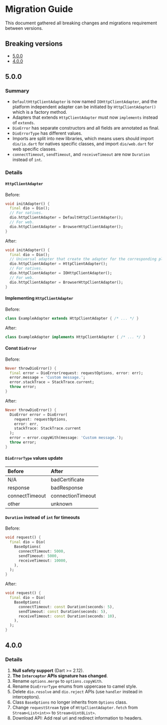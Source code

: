 # Migration Guide

This document gathered all breaking changes and migrations requirement between versions.

<!--
When new content need to be added to the migration guide, make sure they're following the format:
1. Add a version in the *Breaking versions* section, with a version anchor.
2. Use *Summary* and *Details* to introduce the migration.
-->

## Breaking versions

- [5.0.0](#500)
- [4.0.0](#400)

## 5.0.0

### Summary

- `DefaultHttpClientAdapter` is now named `IOHttpClientAdapter`,
  and the platform independent adapter can be initiated by `HttpClientAdapter()` which is a factory method.
- Adapters that extends `HttpClientAdapter` must now `implements` instead of `extends`.
- `DioError` has separate constructors and all fields are annotated as final.
- `DioErrorType` has different values.
- Imports are split into new libraries, which means users should import
  `dio/io.dart` for natives specific classes, and import `dio/web.dart` for web specific classes.
- `connectTimeout`, `sendTimeout`, and `receiveTimeout` are now `Duration` instead of `int`.

### Details

#### `HttpClientAdapter`

Before:

```dart
void initAdapter() {
  final dio = Dio();
  // For natives.
  dio.httpClientAdapter = DefaultHttpClientAdapter();
  // For web.
  dio.httpClientAdapter = BrowserHttpClientAdapter();
}
```

After:

```dart
void initAdapter() {
  final dio = Dio();
  // Universal adapter that create the adapter for the corresponding platform.
  dio.httpClientAdapter = HttpClientAdapter();
  // For natives.
  dio.httpClientAdapter = IOHttpClientAdapter();
  // For web.
  dio.httpClientAdapter = BrowserHttpClientAdapter();
}
```

#### Implementing `HttpClientAdapter`

Before:
```dart
class ExampleAdapter extends HttpClientAdapter { /* ... */ }
```

After:
```dart
class ExampleAdapter implements HttpClientAdapter { /* ... */ }
```

#### Const `DioError`

Before:

```dart
Never throwDioError() {
  final error = DioError(request: requestOptions, error: err);
  error.message = 'Custom message.';
  error.stackTrace = StackTrace.current;
  throw error;
}
```

After:

```dart
Never throwDioError() {
  DioError error = DioError(
    request: requestOptions,
    error: err,
    stackTrace: StackTrace.current
  );
  error = error.copyWith(message: 'Custom message.');
  throw error;
}
```

#### `DioErrorType` values update

| Before         | After             |
|:---------------|:------------------|
| N/A            | badCertificate    |
| response       | badResponse       |
| connectTimeout | connectionTimeout |
| other          | unknown           |

#### `Duration` instead of `int` for timeouts

Before:

```dart
void request() {
  final dio = Dio(
    BaseOptions(
      connectTimeout: 5000,
      sendTimeout: 5000,
      receiveTimeout: 10000,
    ),
  );
}
```

After:

```dart
void request() {
  final dio = Dio(
    BaseOptions(
      connectTimeout: const Duration(seconds: 5),
      sendTimeout: const Duration(seconds: 5),
      receiveTimeout: const Duration(seconds: 10),
    ),
  );
}
```

## 4.0.0

### Details

1. **Null safety support** (Dart >= 2.12).
2. **The `Interceptor` APIs signature has changed**.
3. Rename `options.merge` to `options.copyWith`.
4. Rename `DioErrorType` enums from uppercase to camel style.
5. Delete `dio.resolve` and `dio.reject` APIs (use `handler` instead in  interceptors).
6. Class `BaseOptions`  no longer inherits from `Options` class.
7. Change `requestStream` type of `HttpClientAdapter.fetch` from `Stream<List<int>>` to `Stream<Uint8List>`.
8. Download API: Add real uri and redirect information to headers.
